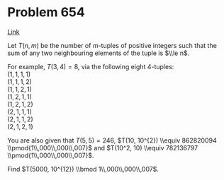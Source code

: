 # Problem 654

[Link](https://projecteuler.net/problem=654)

Let $T(n, m)$ be the number of $m$-tuples of positive integers such that the sum of any two neighbouring elements of the tuple is $\\le n$. 

For example, $T(3, 4)=8$, via the following eight $4$-tuples:  
$(1, 1, 1, 1)$  
$(1, 1, 1, 2)$  
$(1, 1, 2, 1)$  
$(1, 2, 1, 1)$  
$(1, 2, 1, 2)$  
$(2, 1, 1, 1)$  
$(2, 1, 1, 2)$  
$(2, 1, 2, 1)$  

You are also given that $T(5, 5)=246$, $T(10, 10^{2}) \\equiv 862820094 \\pmod{1\\,000\\,000\\,007}$ and $T(10^2, 10) \\equiv 782136797 \\pmod{1\\,000\\,000\\,007}$. 

Find $T(5000, 10^{12}) \\bmod 1\\,000\\,000\\,007$.